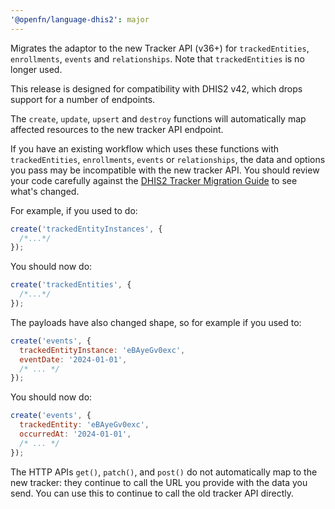 ```yaml
---
'@openfn/language-dhis2': major
---
```


Migrates the adaptor to the new Tracker API (v36+) for `trackedEntities`,
`enrollments`, `events` and `relationships`. Note that `trackedEntities` is no
longer used.

This release is designed for compatibility with DHIS2 v42, which drops support
for a number of endpoints.

The `create`, `update`, `upsert` and `destroy` functions will automatically map
affected resources to the new tracker API endpoint.

If you have an existing workflow which uses these functions with
`trackedEntities`, `enrollments`, `events` or `relationships`, the data and
options you pass may be incompatible with the new tracker API. You should review
your code carefully against the
[DHIS2 Tracker Migration Guide](https://docs.dhis2.org/en/develop/using-the-api/dhis-core-version-241/tracker-deprecated.html#webapi_tracker_migration)
to see what's changed.

For example, if you used to do:

```js
create('trackedEntityInstances', {
  /*...*/
});
```

You should now do:

```js
create('trackedEntities', {
  /*...*/
});
```

The payloads have also changed shape, so for example if you used to:

```js
create('events', {
  trackedEntityInstance: 'eBAyeGv0exc',
  eventDate: '2024-01-01',
  /* ... */
});
```

You should now do:

```js
create('events', {
  trackedEntity: 'eBAyeGv0exc',
  occurredAt: '2024-01-01',
  /* ... */
});
```

The HTTP APIs `get()`, `patch()`, and `post()` do not automatically map to the
new tracker: they continue to call the URL you provide with the data you send.
You can use this to continue to call the old tracker API directly.
